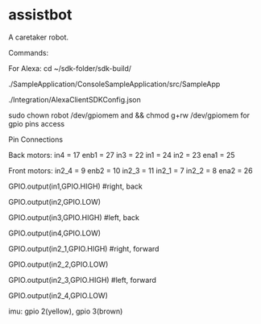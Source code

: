# assistbot
A caretaker robot.



Commands:

For Alexa: cd ~/sdk-folder/sdk-build/

./SampleApplication/ConsoleSampleApplication/src/SampleApp

./Integration/AlexaClientSDKConfig.json

sudo chown robot /dev/gpiomem and && chmod g+rw /dev/gpiomem for gpio pins access

Pin Connections

Back motors: in4 = 17 enb1 = 27 in3 = 22 in1 = 24 in2 = 23 ena1 = 25

Front motors: in2_4 = 9 enb2 = 10 in2_3 = 11 in2_1 = 7 in2_2 = 8 ena2 = 26

GPIO.output(in1,GPIO.HIGH) #right, back 

GPIO.output(in2,GPIO.LOW) 

GPIO.output(in3,GPIO.HIGH) #left, back 

GPIO.output(in4,GPIO.LOW) 

GPIO.output(in2_1,GPIO.HIGH) #right, forward 

GPIO.output(in2_2,GPIO.LOW) 

GPIO.output(in2_3,GPIO.HIGH) #left, forward 

GPIO.output(in2_4,GPIO.LOW)

imu: gpio 2(yellow), gpio 3(brown)
